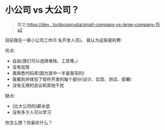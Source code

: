 # 小公司 vs 大公司？

> 原文:[https://dev . to/docoprusta/small-company-vs-large-company-15 a2](https://dev.to/docoprusta/small-company-vs-large-company-15a2)

目前我在一家小公司工作(3 名开发人员)。
我认为这些是利弊:

优点:

*   自由(我们可以选择堆栈、工具等。)
*   没有加班
*   我熟悉代码库(因为其中一半是我写的)
*   我看到并体验了软件开发的每个部分(设计、实现、测试、部署)
*   没有无用的会议和其他干扰

缺点:

*   (比大公司的)薪水低
*   没有多少人可以学习

你怎么想？你喜欢什么？